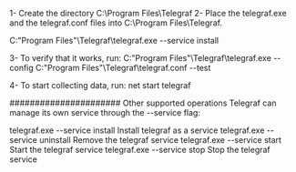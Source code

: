 1- Create the directory C:\Program Files\Telegraf
2- Place the telegraf.exe and the telegraf.conf files into C:\Program Files\Telegraf.

C:\"Program Files"\Telegraf\telegraf.exe --service install

3- To verify that it works, run:
C:\"Program Files"\Telegraf\telegraf.exe --config C:\"Program Files"\Telegraf\telegraf.conf --test

4- To start collecting data, run:
net start telegraf

######################
Other supported operations
Telegraf can manage its own service through the --service flag:

telegraf.exe --service install	Install telegraf as a service
telegraf.exe --service uninstall	Remove the telegraf service
telegraf.exe --service start	Start the telegraf service
telegraf.exe --service stop	Stop the telegraf service